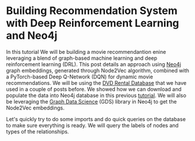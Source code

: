 # Building Recommendation System with Deep Reinforcement Learning and Neo4j

In this tutorial We will be building a movie recommendantion enine leveraging a blend of graph-based machine learning and deep reinforcement learning (DRL). This post details an approach using [Neo4j](https://neo4j.com) graph embeddings, generated through Node2Vec algorithm, combined with a PyTorch-based Deep Q-Network (DQN) for dynamic movie recommendations.
We will be using the [DVD Rental Database](https://www.postgresqltutorial.com/postgresql-getting-started/postgresql-sample-database/) that we have used in a couple of posts before. We showed how we can download and populate the data into Neo4j database in this previous [tutorial](https://minimatech.org/from-relational-to-neo4j/). We will also be leveraging the [Graph Data Science](https://neo4j.com/product/graph-data-science/) (GDS) library in Neo4j to get the Node2Vec embeddings.

Let's quickly try to do some imports and do quick queries on the database to make sure everything is ready. We will query the labels of nodes and types of the relationships.
